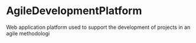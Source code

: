 # AgileDevelopmentPlatform
Web application  platform used to support the development of projects in an agile methodologi
